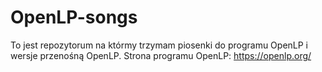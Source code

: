 # OpenLP-songs
To jest repozytorum na którmy trzymam piosenki do programu OpenLP i wersje przenośną OpenLP.
Strona programu OpenLP: https://openlp.org/
 
